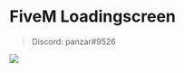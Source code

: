 # FiveM Loadingscreen
> Discord: panzar#9526
> 

![](https://media.discordapp.net/attachments/539829599081594920/539928678684033074/unknown.png?width=1201&height=675)
